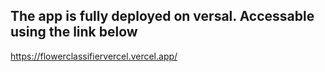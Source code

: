 ## The app is fully deployed on versal. Accessable using the link below

https://flowerclassifiervercel.vercel.app/
